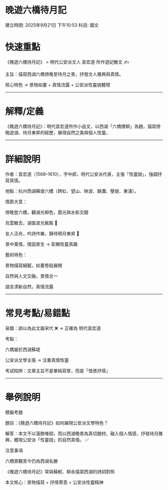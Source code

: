 # 晚遊六橋待月記

建立時間: 2025年9月21日 下午10:53
科目: 國文

# 快速重點

《晚遊六橋待月記》 = 明代公安派文人 袁宏道 所作遊記散文 ✍️

主旨：描寫西湖六橋傍晚至待月之景，抒發文人雅興與真情。

核心特色 → 景物如畫 + 真情流露 + 公安派性靈說體現

---

# 解釋/定義

《晚遊六橋待月記》：明代袁宏道所作小品文，以西湖「六橋煙柳」為題，描寫傍晚遊湖、待月東昇的經歷，展現自然之美與個人性靈。

---

# 詳細說明

作者：袁宏道（1568–1610），字中郎，明代公安派代表，主張「性靈說」，強調抒寫真情。

地點：杭州西湖蘇堤六橋（跨虹、望山、映波、鎖瀾、壓堤、東浦）。

情節大意：

傍晚登六橋，觀湖光柳色，霞光與水影交錯

烏雲散去，湖面波光粼粼 🌊

友人泛舟，吟詩作樂，靜待明月東昇 🌙

景中寓情，情因景生 → 彰顯性靈真趣

藝術特色：

景物描寫細膩，如畫卷般展開

自然與人文交融，景情合一

語言清新自然，真情流露

---

# 常見考點/易錯點

易錯：誤以為此文屬宋代 ❌ → 正確為 明代袁宏道

考點：

六橋屬於西湖蘇堤

公安派文學主張 → 注重真情性靈

考試陷阱：文章主旨不是單純寫景，而是「借景抒情」

---

# 舉例說明

模擬考題

題目：《晚遊六橋待月記》如何展現公安派文學特色？

解答：本文不以藻飾堆砌，而以西湖晚景為真切題材，融入個人情感，抒發待月雅興，體現公安派「性靈說」的自然真情。 ✅

注意事項

六橋景觀至今仍為西湖名勝

《晚遊六橋待月記》常與蘇軾、柳永描寫西湖的詩詞對照

本文核心：景物描寫 + 抒情寄意 + 公安派性靈精神